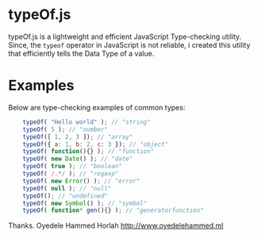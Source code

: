 # typeOf.js

typeOf.js is a lightweight and efficient JavaScript Type-checking utility.
Since, the `typeof` operator in JavaScript is not reliable, i created this utility that efficiently tells the Data Type of a value.

# Examples
Below are type-checking examples of common types:

```javascript
    typeOf( "Hello world" ); // "string"
    typeOf( 5 ); // "number"
    typeOf([ 1, 2, 3 ]); // "array"
    typeOf({ a: 1, b: 2, c: 3 }); // "object"
    typeOf( function(){} ); // "function"
    typeOf( new Date() ); // "date"
    typeOf( true ); // "boolean"
    typeOf( /.*/ ); // "regexp"
    typeOf( new Error() ); // "error"
    typeOf( null ); // "null"
    typeOf(); // "undefined"
    typeOf( new Symbol() ); // "symbol"
    typeOf( function* gen(){} ); // "generatorfunction"
```

Thanks.
Oyedele Hammed Horlah <http://www.oyedelehammed.ml>